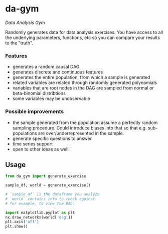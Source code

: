 # da-gym

_Data Analysis Gym_

Randomly generates data for data analysis exercises. You have access to all the underlying parameters, functions, etc so you can compare your results to the "truth".

### Features

- generates a random causal DAG
- generates discrete and continuous features
- generates the entire population, from which a sample is generated
- related variables are related through randomly generated polynomials
- variables that are root nodes in the DAG are sampled from normal or beta-binomial distribtions
- some variables may be unobservable

### Possible improvements

- the sample generated from the population assume a perfectly random sampling procedure. Could introduce biases into that so that e.g. sub-populations are over/underrepresented in the sample.
- generate specific questions to answer
- time series support
- open to other ideas as well!

## Usage

```python
from da_gym import generate_exercise

sample_df, world = generate_exercise()

# `sample_df` is the dataframe you analyze
# `world` contains info to check against.
# for example, to view the DAG:

import matplotlib.pyplot as plt
nx.draw_networkx(world['dag'])
plt.axis('off')
plt.show()
```